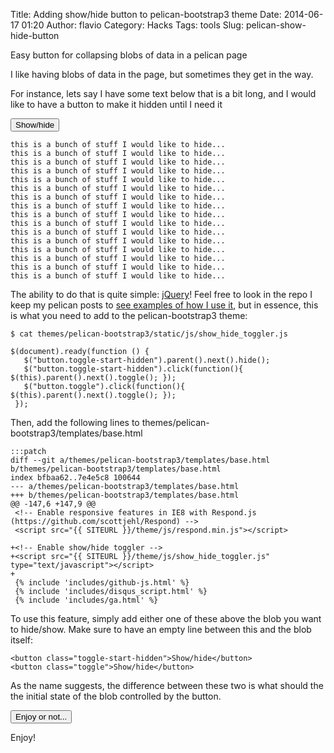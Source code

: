 Title: Adding show/hide button to pelican-bootstrap3 theme
Date: 2014-06-17 01:20
Author: flavio
Category: Hacks
Tags: tools
Slug: pelican-show-hide-button

Easy button for collapsing blobs of data in a pelican page

<!--more-->

I like having blobs of data in the page, but sometimes they get in the way.

For instance, lets say I have some text below that is a bit long, and I would like
to have a button to make it hidden until I need it

<button class="toggle-start-hidden">Show/hide</button>

    this is a bunch of stuff I would like to hide...
    this is a bunch of stuff I would like to hide...
    this is a bunch of stuff I would like to hide...
    this is a bunch of stuff I would like to hide...
    this is a bunch of stuff I would like to hide...
    this is a bunch of stuff I would like to hide...
    this is a bunch of stuff I would like to hide...
    this is a bunch of stuff I would like to hide...
    this is a bunch of stuff I would like to hide...
    this is a bunch of stuff I would like to hide...
    this is a bunch of stuff I would like to hide...
    this is a bunch of stuff I would like to hide...
    this is a bunch of stuff I would like to hide...
    this is a bunch of stuff I would like to hide...
    this is a bunch of stuff I would like to hide...
    this is a bunch of stuff I would like to hide...


The ability to do that is quite simple: [jQuery][1]! Feel free to look in the repo
I keep my pelican posts to [see examples of how I use it][2], but in essence, this
is what you need to add to the pelican-bootstrap3 theme:

    $ cat themes/pelican-bootstrap3/static/js/show_hide_toggler.js
    
    $(document).ready(function () {
       $("button.toggle-start-hidden").parent().next().hide();
       $("button.toggle-start-hidden").click(function(){ $(this).parent().next().toggle(); });
       $("button.toggle").click(function(){ $(this).parent().next().toggle(); });
     });

Then, add the following lines to themes/pelican-bootstrap3/templates/base.html

    :::patch
    diff --git a/themes/pelican-bootstrap3/templates/base.html b/themes/pelican-bootstrap3/templates/base.html
    index bfbaa62..7e4e5c8 100644
    --- a/themes/pelican-bootstrap3/templates/base.html
    +++ b/themes/pelican-bootstrap3/templates/base.html
    @@ -147,6 +147,9 @@
     <!-- Enable responsive features in IE8 with Respond.js (https://github.com/scottjehl/Respond) -->
     <script src="{{ SITEURL }}/theme/js/respond.min.js"></script>
     
    +<!-- Enable show/hide toggler -->
    +<script src="{{ SITEURL }}/theme/js/show_hide_toggler.js" type="text/javascript"></script>
    +
     {% include 'includes/github-js.html' %}
     {% include 'includes/disqus_script.html' %}
     {% include 'includes/ga.html' %}

To use this feature, simply add either one of these above the blob you want to hide/show.
Make sure to have an empty line between this and the blob itself:

    <button class="toggle-start-hidden">Show/hide</button>
    <button class="toggle">Show/hide</button>

As the name suggests, the difference between these two is what should the the initial state of the
blob controlled by the button.

<button class="toggle">Enjoy or not...</button>

Enjoy!

  [1]: http://jquery.com/
  [2]: https://raw.githubusercontent.com/flavio-fernandes/pelican-blog/master/content/work/openstack-experiment1.md

